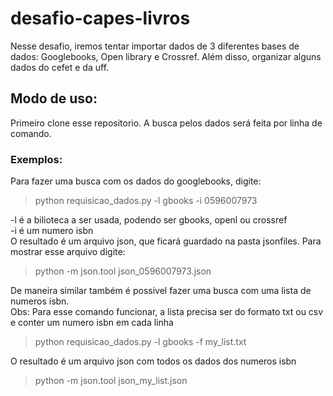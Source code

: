 # desafio-capes-livros

Nesse desafio, iremos tentar importar dados de 3 diferentes bases de dados: Googlebooks, Open library e Crossref. Além disso, organizar alguns dados do cefet e da uff.

## Modo de uso:

Primeiro clone esse repositorio. A busca pelos dados será feita por linha de comando.

### Exemplos:

Para fazer uma busca com os dados do googlebooks, digite:

>python requisicao_dados.py -l gbooks -i 0596007973

-l é a bilioteca a ser usada, podendo ser gbooks, openl ou crossref<br />
-i é um numero isbn<br />
O resultado é um arquivo json, que ficará guardado na pasta jsonfiles. Para mostrar esse arquivo digite:

>python -m json.tool json_0596007973.json

De maneira similar também é possivel fazer uma busca com uma lista de numeros isbn.<br />
Obs: Para esse comando funcionar, a lista precisa ser do formato txt ou csv e conter um numero isbn em cada linha

>python requisicao_dados.py -l gbooks -f my_list.txt

O resultado é um arquivo json com todos os dados dos numeros isbn

>python -m json.tool json_my_list.json







